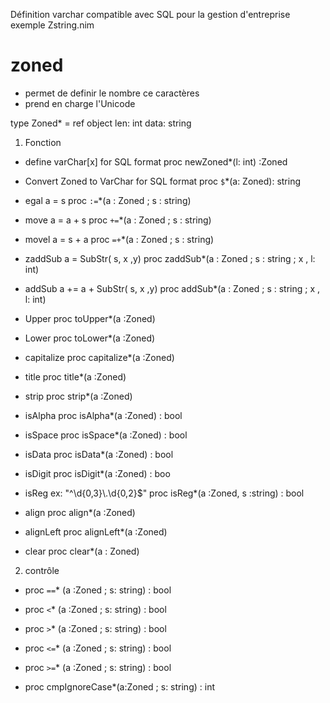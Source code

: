 Définition varchar compatible avec SQL  pour la gestion d'entreprise
exemple Zstring.nim

# zoned

- permet de definir le nombre ce caractères
- prend en charge l'Unicode

type 
  Zoned* = ref object
    len: int 
    data: string

1. Fonction

  - define varChar[x] for SQL format
    proc newZoned*(l: int) :Zoned
    
  - Convert Zoned to VarChar for SQL format
    proc `$`*(a: Zoned): string
    
  - egal a = s
    proc `:=`*(a : Zoned ; s : string)
    
  - move a = a + s
    proc `+=`*(a : Zoned ; s : string)     

  - movel a = s + a
    proc `=+`*(a : Zoned ; s : string)

  - zaddSub a = SubStr( s, x ,y)
    proc zaddSub*(a : Zoned ; s : string ; x , l: int)

  - addSub  a +=  a +  SubStr( s, x ,y)
    proc addSub*(a : Zoned ; s : string ; x , l: int)

  - Upper
    proc toUpper*(a :Zoned)

  - Lower
    proc toLower*(a :Zoned)

  - capitalize
    proc capitalize*(a :Zoned)

  - title
    proc title*(a :Zoned)

  - strip
    proc strip*(a :Zoned)

  - isAlpha
    proc isAlpha*(a :Zoned) : bool
    
  - isSpace
    proc isSpace*(a :Zoned) : bool    
    
  - isData
    proc isData*(a :Zoned) : bool

  - isDigit
    proc isDigit*(a :Zoned) : boo

  - isReg ex: "^\\d{0,3}\\.\\d{0,2}$"
    proc isReg*(a :Zoned, s :string) : bool 

  - align
    proc align*(a :Zoned)

  - alignLeft
    proc alignLeft*(a :Zoned)
   
  - clear
    proc clear*(a : Zoned)

2. contrôle

  - proc `==`* (a :Zoned ; s: string) : bool

  - proc `<`* (a :Zoned ; s: string) : bool

  - proc `>`* (a :Zoned ; s: string) : bool

  - proc `<=`* (a :Zoned ; s: string) : bool

  - proc `>=`* (a :Zoned ; s: string) : bool

  - proc cmpIgnoreCase*(a:Zoned ; s: string) : int
